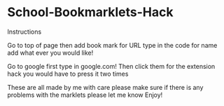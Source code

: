 # School-Bookmarklets-Hack
Instructions


Go to top of page then add book mark for URL type in the code for name add what ever you would like!


Go to google first type in google.com! Then click them for the extension hack you would have to press it two times 


These are all made by me with care please make sure if there is any problems with the marklets please let me know Enjoy!
